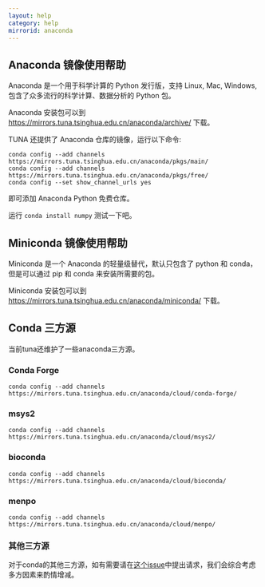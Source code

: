 ```yaml
---
layout: help
category: help
mirrorid: anaconda
---
```


## Anaconda 镜像使用帮助

Anaconda 是一个用于科学计算的 Python 发行版，支持 Linux, Mac, Windows, 包含了众多流行的科学计算、数据分析的 Python 包。

Anaconda 安装包可以到 <https://mirrors.tuna.tsinghua.edu.cn/anaconda/archive/> 下载。

TUNA 还提供了 Anaconda 仓库的镜像，运行以下命令:

```
conda config --add channels https://mirrors.tuna.tsinghua.edu.cn/anaconda/pkgs/main/
conda config --add channels https://mirrors.tuna.tsinghua.edu.cn/anaconda/pkgs/free/
conda config --set show_channel_urls yes
```

即可添加 Anaconda Python 免费仓库。

运行 `conda install numpy` 测试一下吧。

## Miniconda 镜像使用帮助

Miniconda 是一个 Anaconda 的轻量级替代，默认只包含了 python 和 conda，但是可以通过 pip 和 conda 来安装所需要的包。

Miniconda 安装包可以到 <https://mirrors.tuna.tsinghua.edu.cn/anaconda/miniconda/> 下载。

## Conda 三方源

当前tuna还维护了一些anaconda三方源。

### Conda Forge

```
conda config --add channels https://mirrors.tuna.tsinghua.edu.cn/anaconda/cloud/conda-forge/
```

### msys2

```
conda config --add channels https://mirrors.tuna.tsinghua.edu.cn/anaconda/cloud/msys2/
```

### bioconda

```
conda config --add channels https://mirrors.tuna.tsinghua.edu.cn/anaconda/cloud/bioconda/
```

### menpo

```
conda config --add channels https://mirrors.tuna.tsinghua.edu.cn/anaconda/cloud/menpo/
```

### 其他三方源

对于conda的其他三方源，如有需要请在[这个issue](https://github.com/tuna/issues/issues/112)中提出请求，我们会综合考虑多方因素来酌情增减。
